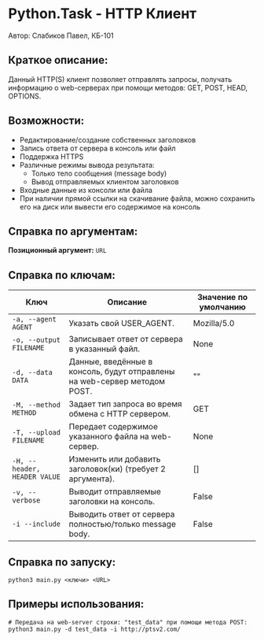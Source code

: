 # Python.Task - HTTP Клиент #
Автор: Слабиков Павел, КБ-101
## Краткое описание:

Данный HTTP(S) клиент позволяет отправлять запросы, получать информацию о web-серверах при помощи методов: GET, POST, HEAD, OPTIONS.

## Возможности:  
* Редактирование/создание собственных заголовков  
* Запись ответа от сервера в консоль или файл  
* Поддержка HTTPS  
* Различные режимы вывода результата: 
    * Только тело сообщения (message body)  
    * Вывод отправляемых клиентом заголовков
* Входные данные из консоли или файла
* При наличии прямой ссылки на скачивание файла, можно сохранить его на диск или вывести его содержимое на консоль
## Справка по аргументам:
**Позиционный аргумент:** `URL`
## Справка по ключам:
| Ключ  | Описание | Значение по умолчанию |
| ------------- | ------------- | ---------- |
| `-a, --agent AGENT` | Указать свой USER_AGENT. | Mozilla/5.0 |
| `-o, --output FILENAME` | Записывает ответ от сервера в указанный файл. | None |
| `-d, --data DATA` | Данные, введённые в консоль, будут отправлены на web-сервер методом POST. | "" |
| `-M, --method METHOD` | Задает тип запроса во время обмена с HTTP сервером. | GET |
| `-T, --upload FILENAME` | Передает содержимое указанного файла на web-сервер. | None |
| `-H, --header, HEADER VALUE`| Изменить или добавить заголовок(ки) (требует 2 аргумента). | [] |
| `-v, --verbose` | Выводит отправляемые заголовки на консоль. | False |
| `-i --include` | Выводить ответ от сервера полностью/только message body. | False |
## Справка по запуску:
`python3 main.py <ключи> <URL>`
## Примеры использования:
```  
# Передача на web-server строки: "test_data" при помощи метода POST:  
python3 main.py -d test_data -i http://ptsv2.com/  
```

